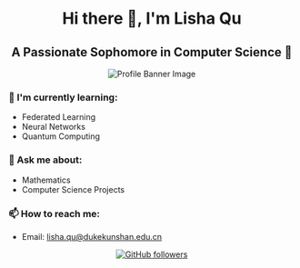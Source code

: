 <!-- Centered introduction -->
<h1 align="center">Hi there 👋, I'm Lisha Qu</h1>
<h2 align="center">A Passionate Sophomore in Computer Science 🚀</h2>

<p align="center">
  <img src="URL_OF_YOUR_PROFILE_IMAGE" alt="Profile Banner Image">
</p>

<!-- Markdown for other content -->
### 🌱 I'm currently learning:
- Federated Learning
- Neural Networks
- Quantum Computing

### 💬 Ask me about:
- Mathematics
- Computer Science Projects

### 📫 How to reach me:
- Email: [lisha.qu@dukekunshan.edu.cn](mailto:lisha.qu@dukekunshan.edu.cn)

<!-- Centered social media or contact links -->
<p align="center">
  <a href="https://github.com/yourusername">
    <img src="https://img.shields.io/github/followers/yourusername?label=Follow&style=social" alt="GitHub followers">
  </a>
</p>
